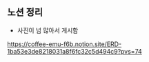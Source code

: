 ## 노션 정리
 - 사진이 넘 많아서 게시함

https://coffee-emu-f6b.notion.site/ERD-1ba53e3de8218031a8f6fc32c5d494c9?pvs=74
